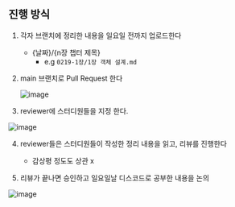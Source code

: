 ## 진행 방식

1. 각자 브랜치에 정리한 내용을 일요일 전까지 업로드한다
   - {날짜}/{n장 챕터 제목}
     - e.g `0219-1장/1장 객체 설계.md`

2. main 브랜치로 Pull Request 한다

   ![image](https://user-images.githubusercontent.com/58503875/219922259-d518645e-7252-4b26-8720-d37bc7bf8957.png)

3. reviewer에 스터디원들을 지정 한다.

![image](https://user-images.githubusercontent.com/58503875/219922290-ba4c0d71-fa20-44f8-9c86-50818e629874.png)

4. reviewer들은 스터디원들이 작성한 정리 내용을 읽고, 리뷰를 진행한다
   - 감상평 정도도 상관 x

5. 리뷰가 끝나면 승인하고 일요일날 디스코드로 공부한 내용을 논의

![image](https://user-images.githubusercontent.com/58503875/219922364-5c2c9e26-8f57-4a56-8645-ef9561923eaf.png)
